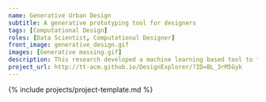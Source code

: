 ```yaml
---
name: Generative Urban Design
subtitle: A generative prototyping tool for designers 
tags: [Computational Design]
roles: [Data Scientist, Computational Designer]
front_image: generative_design.gif
images: [Generative massing.gif]
description: This research developed a machine learning based tool to facilitate the design team to automatically generate hundreds of design scenarios and receive instant feedback on given metrics
project_url: http://tt-acm.github.io/DesignExplorer/?ID=BL_3rM5Gyk
---
```


{% include projects/project-template.md %}